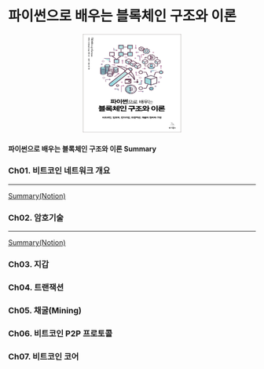 # 파이썬으로 배우는 블록체인 구조와 이론

<center>
    <img src="./images/book.jpg" width="200" height="200">
</center>

#### 파이썬으로 배우는 블록체인 구조와 이론 Summary


### Ch01. 비트코인 네트워크 개요
---
[Summary(Notion)](https://www.notion.so/nathanh/1-568394d3a1d844a7876426cd9b5251ac)

### Ch02. 암호기술
---
[Summary(Notion)](https://www.notion.so/nathanh/Ch02-0fd4b4ec7bd142d6b8d749f8eea402d4)

### Ch03. 지갑


### Ch04. 트랜잭션

### Ch05. 채굴(Mining)

### Ch06. 비트코인 P2P 프로토콜

### Ch07. 비트코인 코어
